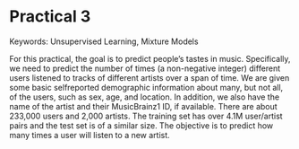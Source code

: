 # Practical 3

Keywords: Unsupervised Learning, Mixture Models

For this practical, the goal is to predict people’s tastes in music. Specifically,
we need to predict the number of times (a non-negative integer) different users
listened to tracks of different artists over a span of time. We are given some basic selfreported
demographic information about many, but not all, of the users, such as sex, age,
and location. In addition, we also have the name of the artist and their MusicBrainz1 ID, if
available. There are about 233,000 users and 2,000 artists. The training set has over 4.1M
user/artist pairs and the test set is of a similar size. The objective is to predict how many
times a user will listen to a new artist.
